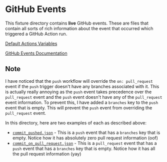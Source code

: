 # GitHub Events

This fixture directory contains **live** GitHub events. These are files that contain all sorts of rich information about the event that occurred which triggered a GitHub Action run.

[Default Actions Variables](https://docs.github.com/en/actions/learn-github-actions/variables#default-environment-variables)

[GitHub Events Documentation](https://docs.github.com/en/actions/using-workflows/events-that-trigger-workflows)

## Note

I have noticed that the `push` workflow will override the `on: pull_request` event if the `push` trigger doesn't have any branches associated with it. This is actually really annoying as the `push` event takes precedence over the `pull_request` event and the `push` event doesn't have any of the `pull_request` event information. To prevent this, I have added a `branches` key to the `push` event that is empty. This will prevent the `push` event from overriding the `pull_request` event.

In this directory, here are two examples of each as described above:

- [`commit_pushed.json`](commit_pushed.json) - This is a `push` event that has a `branches` key that is empty. Notice how it has absolutely zero pull request information (oof)
- [`commit_on_pull_request.json`](commit_on_pull_request.json) - This is a `pull_request` event that has a `push` event that has a `branches` key that is empty. Notice how it has all the pull request information (yay)
